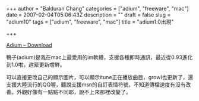 +++
author = "Balduran Chang"
categories = ["adium", "freeware", "mac"]
date = 2007-02-04T05:06:43Z
description = ""
draft = false
slug = "adium10"
tags = ["adium", "freeware", "mac"]
title = "adium1.0出現"

+++


[Adium – Download](http://www.adiumx.com/ "Adium - Download")

鴨子(adium)是我在mac上最愛用的im軟體，支援各種即時通訊，最近從0.93進化到1.0啦，趕緊更新嚐鮮。

可以直接更改自己的顯示圖片，可以顯示itune正在播放曲目，growl也更新了，還支援大陸流行的QQ喔，聽說支援msn的自訂表情符號，不知道傳檔速度有沒有改善。外觀好像有一點點不同耶，說不上來那裡改變了。

